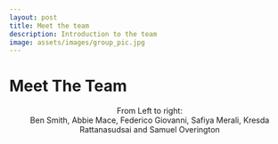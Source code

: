 ```yaml
---
layout: post
title: Meet the team
description: Introduction to the team
image: assets/images/group_pic.jpg
---
```

# Meet The Team

<!-- ![group photo](https://github.com/FedG-code/spaceeducation/raw/gh-pages/assets/images/group_pic.jpg) -->

<center>From Left to right: </center>
<center> Ben Smith, Abbie Mace, Federico Giovanni, Safiya Merali, Kresda Rattanasudsai and Samuel Overington</center>

